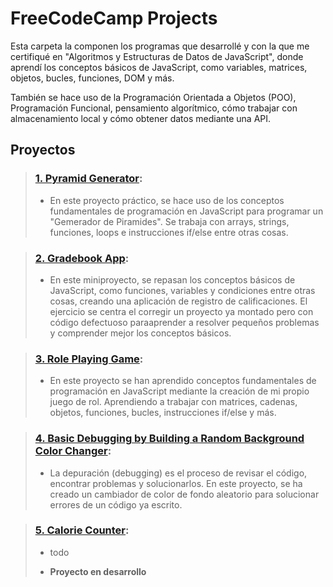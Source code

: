 # FreeCodeCamp Projects

Esta carpeta la componen los programas que desarrollé y con la que me certifiqué en "Algoritmos y Estructuras de Datos de JavaScript", 
donde aprendí los conceptos básicos de JavaScript, como variables, matrices, objetos, bucles, funciones, DOM y más.

También se hace uso de la Programación Orientada a Objetos (POO), Programación Funcional, pensamiento algorítmico, 
cómo trabajar con almacenamiento local y cómo obtener datos mediante una API.

## Proyectos

>### [1. Pyramid Generator](01.pyramid-generator):
>- En este proyecto práctico, se hace uso de los conceptos fundamentales de programación en JavaScript para programar un "Gemerador de Piramides". Se trabaja con arrays, strings, funciones, loops e instrucciones if/else entre otras cosas.

>### [2. Gradebook App](02.gradebook-app):
>- En este miniproyecto, se repasan los conceptos básicos de JavaScript, como funciones, variables y condiciones entre otras cosas, creando una aplicación de registro de calificaciones. El ejercicio se centra el corregir un proyecto ya montado pero con código defectuoso paraaprender a resolver pequeños problemas y comprender mejor los conceptos básicos.

>### [3. Role Playing Game](03.role-playing-game):
>- En este proyecto se han aprendido conceptos fundamentales de programación en JavaScript mediante la creación de mi propio juego de rol. Aprendiendo a trabajar con matrices, cadenas, objetos, funciones, bucles, instrucciones if/else y más.

>### [4. Basic Debugging by Building a Random Background Color Changer](04.basic-debugging):
>- La depuración (debugging) es el proceso de revisar el código, encontrar problemas y solucionarlos. En este proyecto, se ha creado un cambiador de color de fondo aleatorio para solucionar errores de un código ya escrito.

>### [5. Calorie Counter](05.calorie-counter):
>- todo
>+ **Proyecto en desarrollo**